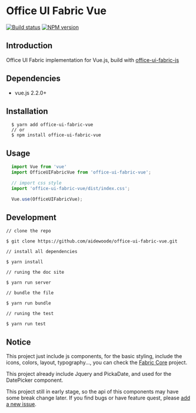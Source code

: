 # Office UI Fabric Vue
[![Build status](https://travis-ci.org/aidewoode/office-ui-fabric-vue.svg?branch=master)](https://travis-ci.org/aidewoode/office-ui-fabric-vue)
[![NPM version](https://img.shields.io/npm/v/office-ui-fabric-vue.svg)](https://www.npmjs.com/package/office-ui-fabric-vue)

## Introduction

Office UI Fabric implementation for Vue.js, build with [office-ui-fabric-js](https://github.com/OfficeDev/office-ui-fabric-js)

## Dependencies

- vue.js 2.2.0+

## Installation

```
  $ yarn add office-ui-fabric-vue
  // or
  $ npm install office-ui-fabric-vue
```

## Usage


```javascript
  import Vue from 'vue'
  import OfficeUIFabricVue from 'office-ui-fabric-vue';

  // import css style
  import 'office-ui-fabric-vue/dist/index.css';

  Vue.use(OfficeUIFabricVue);
```

## Development

```
// clone the repo

$ git clone https://github.com/aidewoode/office-ui-fabric-vue.git

// install all dependencies

$ yarn install

// runing the doc site

$ yarn run server

// bundle the file

$ yarn run bundle

// runing the test

$ yarn run test

```


## Notice

This project just include js components, for the basic styling, include the icons, colors, layout, typography..., you can check the [Fabric Core](https://github.com/OfficeDev/office-ui-fabric-core) project.

This project already include Jquery and PickaDate, and used for the DatePicker component.

This project still in early stage, so the api of this components may have some break change later. If you find bugs or have feature quest, please [add a new issue](https://github.com/aidewoode/office-ui-fabric-vue/issues).
